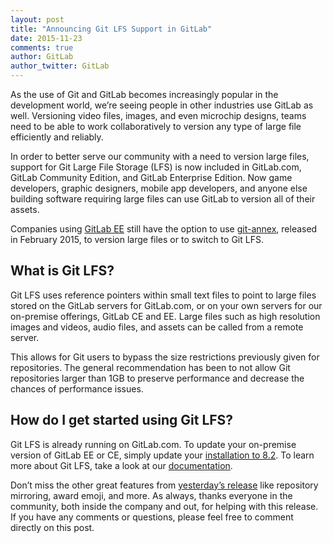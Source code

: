 ```yaml
---
layout: post
title: "Announcing Git LFS Support in GitLab"
date: 2015-11-23
comments: true
author: GitLab
author_twitter: GitLab
---
```


As the use of Git and GitLab becomes increasingly popular in the development world, we’re seeing people in other industries use GitLab as well. Versioning video files, images, and even microchip designs, teams need to be able to work collaboratively to version any type of large file efficiently and reliably.

In order to better serve our community with a need to version large files, support for Git Large File Storage (LFS) is now included in GitLab.com, GitLab Community Edition, and GitLab Enterprise Edition. Now game developers, graphic designers, mobile app developers, and anyone else building software requiring large files can use GitLab to version all of their assets.

Companies using [GitLab EE](https://about.gitlab.com/features/#enterprise) still have the option to use [git-annex](https://about.gitlab.com/2015/02/17/gitlab-annex-solves-the-problem-of-versioning-large-binaries-with-git/), released in February 2015, to version large files or to switch to Git LFS.

<!-- more -->

## What is Git LFS?

Git LFS uses reference pointers within small text files to point to large files stored on the GitLab servers for GitLab.com, or on your own servers for our on-premise offerings, GitLab CE and EE. Large files such as high resolution images and videos, audio files, and assets can be called from a remote server.

This allows for Git users to bypass the size restrictions previously given for repositories. The general recommendation has been to not allow Git repositories larger than 1GB to preserve performance and decrease the chances of performance issues.

## How do I get started using Git LFS?

Git LFS is already running on GitLab.com. To update your on-premise version of GitLab EE or CE, simply update your [installation to 8.2](https://about.gitlab.com/downloads/). To learn more about Git LFS, take a look at our [documentation](https://gitlab.com/gitlab-org/gitlab-ce/blob/required_version_and_docs_update/doc/workflow/lfs/manage_large_binaries_with_git_lfs.md).

Don’t miss the other great features from [yesterday’s release](https://about.gitlab.com/2015/11/22/gitlab-8-2-released/) like repository mirroring, award emoji, and more. As always, thanks everyone in the community, both inside the company and out, for helping with this release. If you have any comments or questions, please feel free to comment directly on this post.
